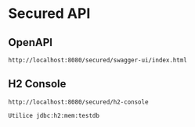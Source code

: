 # Secured API

## OpenAPI

```
http://localhost:8080/secured/swagger-ui/index.html
```

## H2 Console

```
http://localhost:8080/secured/h2-console

Utilice jdbc:h2:mem:testdb
```


